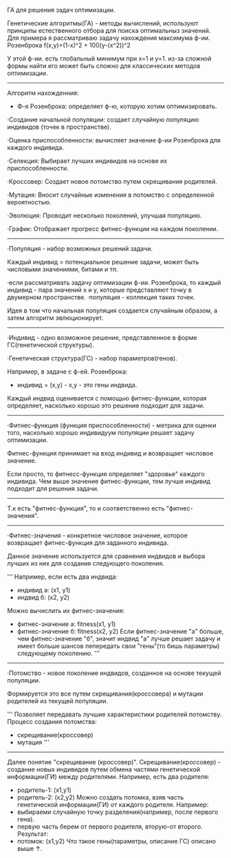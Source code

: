 ГА для решения задач оптимизации. 

Генетические алгоритмы(ГА) - методы вычислений, используют принципы естественного отбора для поиска оптимальныз значений. 
Для примера я рассматриваю задачу нахождения максимума ф-ии. Розенброка f(x,y)=(1-x)^2 + 100(y-(x^2))^2

У этой ф-ии. есть глобальный минимум при х=1 и у=1. из-за сложной формы найти его может быть сложно для классических методов оптимизации.

-----------------------------------------------------------------------------

Алгоритм нахожденния:

- Ф-я Розенброка: определяет ф-ю, которую хотим оптимизировать.

·Создание начальной популяции: создает случайную популяцию индивидов (точек в пространстве).

·Оценка приспособленности: вычисляет значение ф-ии Розенброка для каждого индивида.

·Селекция: Выбирает лучших индивидов на основе их приспособленности.

·Кроссовер: Создает новое потомство путем скрещивания родителей.

·Мутация: Вносит случайные изменения в потомство с определенной вероятностью.

·Эволюция: Проводит несколько поколений, улучшая популяцию.

·График: Отображает прогресс фитнес-функции на каждом поколении.

-----------------------------------------------------------------------------

·Популяция - набор возможных решений задачи.

Каждый индивид = потенциальное решение задачи, может быть числовыми значениями, битами и тп.

·если рассматривать задачу оптимизации ф-ии. Розенброка, то каждый индивид - пара значений х и у, которые представляют точку в двумерном пространстве.
·популяция - коллекция таких точек.

Идея в том что начальная популяция создается случайным образом, а затем алгоритм эвлюционирует.

-----------------------------------------------------------------------------

·Индивид - одно возможное решение, представленное в форме ГС(генетической структуры).

·Генетическая структура(ГС) - набор параметров(генов).

Например, в задаче с ф-ей. Розенброка:

- индивид = (x,y) - х,у - это гены индвида.

Каждый индвид оценивается с помощью фитнес-функции, которая  определяет, насколько хорошо это решение подходит для задачи.

-----------------------------------------------------------------------------

·Фитнес-функция (функция приспособленности) - метрика для оценки того, насколько хорошо индивидуум популяции решает задачу оптимизации.

Фитнес-функция принимает на вход индивид и возвращает числовое значение.


Если просто, то фитнесс-функция определяет "здоровье" каждого индивида. Чем выше значение фитнес-функции, тем лучше индивид подходит для решения задачи.

-----------------------------------------------------------------------------

Т.к есть "фитнес-функция", то и соответственно есть "фитнес-значения".

-----------------------------------------------------------------------------

·Фитнес-значения - конкретное числовое значение, которое возвращает фитнес-функция для заданного индивида.

Данное значение используется для сравнения индвидов и выбора лучших из них для создания следующего поколения. 

'''
Например, если есть два индвида: 
- индивид а: (х1, у1)
- индвид б: (х2, у2)
  
Можно вычислить их фитнес-значения: 
- фитнес-значение а: fitness(x1, y1)
- фитнес-значение б: fitness(x2, y2)
Если фитнес-значение "а" больше, чем фитнес-значение "б", значит индвид "а" лучше решает задачу и имеет больше шансов пепередать свои "гены"(то бишь параметры) следующему поколению.
'''

-----------------------------------------------------------------------------

·Потомство - новое поколение индвидов, созданное на основе текущей популяции.

Формируется это все путем скрещивания(кроссовера) и мутации родителей из текущей популяции.

'''
Позволяет передавать лучшие характеристики родителей потомству.
Процесс создания потомства:
- скрещивание(кроссовер)
- мутация
 '''

-----------------------------------------------------------------------------

Далее понятие "скрещивание (кроссовер)".
Скрещивание(кроссовер) - создание новых индивидов путем обмена частями генетической информации(ГИ) между родителями.
Например, есть два родителя:
- родитель-1: (x1,y1)
- родитель-2: (x2,y2)
Можно создать потомка, взяв часть генетической информации(ГИ) от каждого родителя.
Например:
- выбираеми случайную точку разделения(например, после первого гена).
- первую часть берем от первого родителя, вторую-от второго.
Результат:
- потомок: (x1,y2)
Что такое гены(параметры, описание ГС) описано выше ↑.

